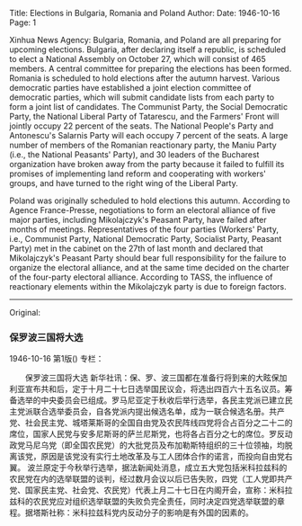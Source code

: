 Title: Elections in Bulgaria, Romania and Poland
Author:
Date: 1946-10-16
Page: 1

Xinhua News Agency: Bulgaria, Romania, and Poland are all preparing for upcoming elections. Bulgaria, after declaring itself a republic, is scheduled to elect a National Assembly on October 27, which will consist of 465 members. A central committee for preparing the elections has been formed. Romania is scheduled to hold elections after the autumn harvest. Various democratic parties have established a joint election committee of democratic parties, which will submit candidate lists from each party to form a joint list of candidates. The Communist Party, the Social Democratic Party, the National Liberal Party of Tatarescu, and the Farmers' Front will jointly occupy 22 percent of the seats. The National People's Party and Antonescu's Salarnis Party will each occupy 7 percent of the seats. A large number of members of the Romanian reactionary party, the Maniu Party (i.e., the National Peasants' Party), and 30 leaders of the Bucharest organization have broken away from the party because it failed to fulfill its promises of implementing land reform and cooperating with workers' groups, and have turned to the right wing of the Liberal Party.

Poland was originally scheduled to hold elections this autumn. According to Agence France-Presse, negotiations to form an electoral alliance of five major parties, including Mikolajczyk's Peasant Party, have failed after months of meetings. Representatives of the four parties (Workers' Party, i.e., Communist Party, National Democratic Party, Socialist Party, Peasant Party) met in the cabinet on the 27th of last month and declared that Mikolajczyk's Peasant Party should bear full responsibility for the failure to organize the electoral alliance, and at the same time decided on the charter of the four-party electoral alliance. According to TASS, the influence of reactionary elements within the Mikolajczyk party is due to foreign factors.



<hr /> 

Original: 


### 保罗波三国将大选

1946-10-16
第1版()
专栏：

　　保罗波三国将大选
    新华社讯：保、罗、波三国都在准备行将到来的大眩保加利亚宣布共和后，定于十月二十七日选举国民议会，将选出四百六十五名议员。筹备选举的中央委员会已组成。罗马尼亚定于秋收后举行选举，各民主党派已建立民主党派联合选举委员会，自各党派内提出候选名单，成为一联合候选名册。共产党、社会民主党、城塔莱斯哥的全国自由党及农民阵线四党将合占百分之二十二的席位，国家人民党与安多尼斯哥的萨兰尼斯党，也将各占百分之七的席位。罗反动政党马尼乌党（即全国农民党）的大批党员及布加勒斯特组织的三十位领袖，均脱离该党，原因是该党没有实行土地改革及与工人团体合作的诺言，而投向自由党右翼。
    波兰原定于今秋举行选举，据法新闻处消息，成立五大党包括米科拉兹科的农民党在内的选举联盟的谈判，经过数月会议以后已告失败，四党（工人党即共产党、国家民主党、社会党、农民党）代表上月二十七日在内阁开会，宣称：米科拉兹科的农民党应对组织选举联盟的失败负完全责任，同时决定四党选举联盟的章程。据塔斯社称：米科拉兹科党内反动分子的影响是有外国的因素的。

